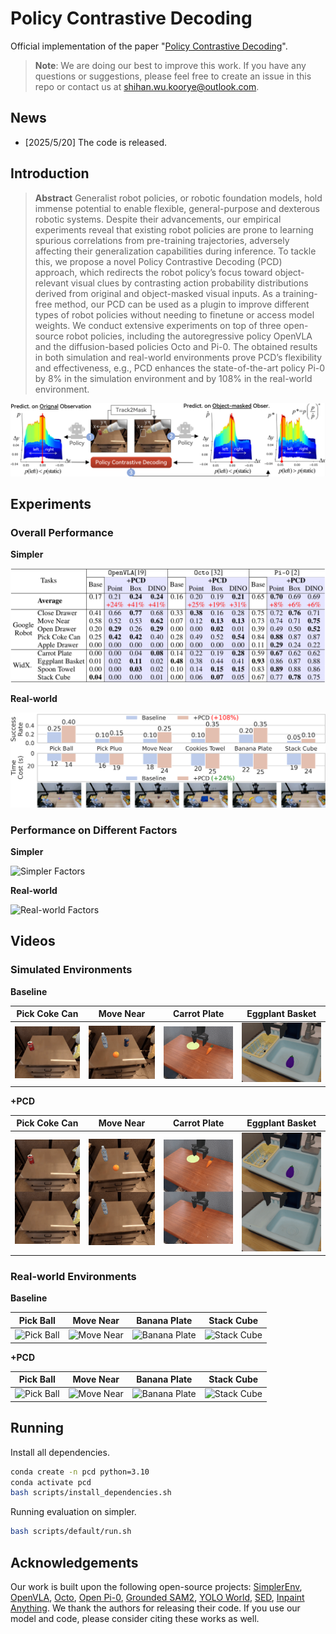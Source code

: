 # Policy Contrastive Decoding

Official implementation of the paper "[Policy Contrastive Decoding](https://arxiv.org/abs/2505.13255)".

> **Note**: We are doing our best to improve this work. If you have any questions or suggestions, please feel free to create an issue in this repo or contact us at shihan.wu.koorye@outlook.com.

## News

- [2025/5/20] The code is released.

## Introduction

> **Abstract** Generalist robot policies, or robotic foundation models, hold immense potential to enable flexible, general-purpose and dexterous robotic systems. Despite their advancements, our empirical experiments reveal that existing robot policies are prone to learning spurious correlations from pre-training trajectories, adversely affecting their generalization capabilities during inference. To tackle this, we propose a novel Policy Contrastive Decoding (PCD) approach, which redirects the robot policy’s focus toward object-relevant visual clues by contrasting action probability distributions derived from original and object-masked visual inputs. As a training-free method, our PCD can be used as a plugin to improve different types of robot policies without needing to finetune or access model weights. We conduct extensive experiments on top of three open-source robot policies, including the autoregressive policy OpenVLA and the diffusion-based policies Octo and Pi-0. The obtained results in both simulation and real-world environments prove PCD’s flexibility and effectiveness, e.g., PCD enhances the state-of-the-art policy Pi-0 by 8% in the simulation environment and by 108% in the real-world environment.

![Policy Contrastive Decoding](examples/method.png)

## Experiments

### Overall Performance

**Simpler**

![Simpler Results](examples/simpler_results.png)

**Real-world**

![Real-world Results](examples/real_results.png)

### Performance on Different Factors

**Simpler**

![Simpler Factors](examples/simpler_factors.png)

**Real-world**

![Real-world Factors](examples/real_factors.png)

## Videos

### Simulated Environments

**Baseline**

| Pick Coke Can | Move Near | Carrot Plate | Eggplant Basket |
| :-----------: | :-------: | :---------: | :-------: |
| ![Pick Coke Can](examples/videos/main/simpler/baseline/pick_coke_can.gif) | ![Move Near](examples/videos/main/simpler/baseline/move_near.gif) | ![Carrot Plate](examples/videos/main/simpler/baseline/carrot_plate.gif) | ![Stack Cube](examples/videos/main/simpler/baseline/eggplant_basket.gif) |

**+PCD**

| Pick Coke Can | Move Near | Carrot Plate | Eggplant Basket |
| :-----------: | :-------: | :---------: | :-------: |
| ![Pick Coke Can](examples/videos/main/simpler/pcd/pick_coke_can.gif) | ![Move Near](examples/videos/main/simpler/pcd/move_near.gif) | ![Carrot Plate](examples/videos/main/simpler/pcd/carrot_plate.gif) | ![Stack Cube](examples/videos/main/simpler/pcd/eggplant_basket.gif) |

### Real-world Environments

**Baseline**

| Pick Ball | Move Near | Banana Plate | Stack Cube |
| :-------: | :-------: | :---------: | :-------: |
| ![Pick Ball](examples/videos/main/real/baseline/pick_ball.gif) | ![Move Near](examples/videos/main/real/baseline/move_near.gif) | ![Banana Plate](examples/videos/main/real/baseline/banana_plate.gif) | ![Stack Cube](examples/videos/main/real/baseline/stack_cube.gif) |

**+PCD**

| Pick Ball | Move Near | Banana Plate | Stack Cube |
| :-------: | :-------: | :---------: | :-------: |
| ![Pick Ball](examples/videos/main/real/pcd/pick_ball.gif) | ![Move Near](examples/videos/main/real/pcd/move_near.gif) | ![Banana Plate](examples/videos/main/real/pcd/banana_plate.gif) | ![Stack Cube](examples/videos/main/real/pcd/stack_cube.gif) |

## Running

Install all dependencies.

```bash
conda create -n pcd python=3.10
conda activate pcd
bash scripts/install_dependencies.sh
```

Running evaluation on simpler.

```bash
bash scripts/default/run.sh
```

## Acknowledgements

Our work is built upon the following open-source projects: [SimplerEnv](https://github.com/simpler-env/SimplerEnv), [OpenVLA](https://github.com/openvla/openvla), [Octo](https://github.com/octo-models/octo), [Open Pi-0](https://github.com/allenzren/open-pi-zero), [Grounded SAM2](https://github.com/IDEA-Research/Grounded-SAM-2), [YOLO World](https://github.com/AILab-CVC/YOLO-World), [SED](https://github.com/xb534/SED), [Inpaint Anything](https://github.com/geekyutao/Inpaint-Anything).
We thank the authors for releasing their code. If you use our model and code, please consider citing these works as well.